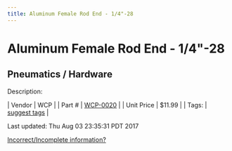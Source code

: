 ```yaml
---
title: Aluminum Female Rod End - 1/4"-28
---
```


# Aluminum Female Rod End - 1/4"-28
## Pneumatics / Hardware
Description: 	 

| Vendor | WCP | 
| Part # | [WCP-0020](http://www.wcproducts.net/WCP-0020) | 
| Unit Price | $11.99 | 
| Tags: | [suggest tags](https://docs.google.com/forms/d/e/1FAIpQLSeWyY8v3RgOty-MyWmh9U0iivNYN_molChYyS-0U-o-kOAv_g/viewform) | 

Last updated: Thu Aug 03 23:35:31 PDT 2017

 [Incorrect/Incomplete information?](https://docs.google.com/forms/d/e/1FAIpQLSeWyY8v3RgOty-MyWmh9U0iivNYN_molChYyS-0U-o-kOAv_g/viewform)